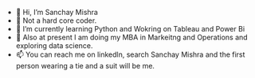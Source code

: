 - 👋 Hi, I’m Sanchay Mishra
- 👀 Not a hard core coder.
- 🌱 I’m currently learning Python and Wokring on Tableau and Power Bi
- 💞️ Also at present I am doing my MBA in Markeitng and Operations and exploring data science.
- 📫 You can reach me on linkedln, search Sanchay Mishra and the first person wearing a tie and a suit will be me.

<!---
SANCHAY2936/SANCHAY2936 is a ✨ special ✨ repository because its `README.md` (this file) appears on your GitHub profile.
You can click the Preview link to take a look at your changes.
--->

